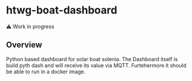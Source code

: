 # htwg-boat-dashboard
:warning: Work in progress

## Overview
Python based dashboard for solar boat solenia. The Dashboard itself is build pyth dash and will receive its value via MQTT. Furtehermore it should be able to run in a docker image.


